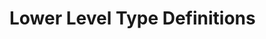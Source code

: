# Lower Level Type Definitions

<p data-include="message/table/action.html" data-include-format="html">
</p>

<p data-include="message/table/auth.html" data-include-format="html">
</p>

<p data-include="message/table/agreement.html" data-include-format="html">
</p>

<p data-include="message/table/constraint.html" data-include-format="html">
</p>

<p data-include="message/table/catalog.html" data-include-format="html">
</p>

<p data-include="message/table/dataaddress.html" data-include-format="html">
</p>

<p data-include="message/table/distribution.html" data-include-format="html">
</p>

<p data-include="message/table/duty.html" data-include-format="html">
</p>

<p data-include="message/table/dataservice.html" data-include-format="html">
</p>

<p data-include="message/table/endpointproperty.html" data-include-format="html">
</p>

<p data-include="message/table/messageoffer.html" data-include-format="html">
</p>

<p data-include="message/table/offer.html" data-include-format="html">
</p>

<p data-include="message/table/permission.html" data-include-format="html">
</p>

<p data-include="message/table/versionresponse.html" data-include-format="html">
</p>

<p data-include="message/table/version.html" data-include-format="html">
</p>